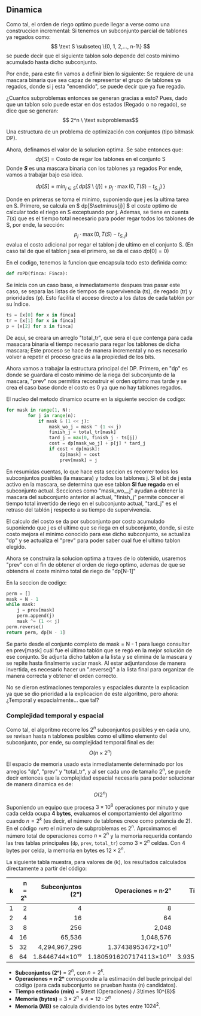 ## Dinamica

Como tal, el orden de riego optimo puede llegar a verse como una construccion incremental: Si tenemos un subconjunto parcial de tablones ya regados como:
$$ \text S \subseteq \{0, 1, 2,..., n-1\} $$
se puede decir que el siguiente tablon solo depende del costo minimo acumulado hasta dicho subconjunto.

Por ende, para este fin vamos a definir bien lo siguiente:
Se requiere de una mascara binaria que sea capaz de representar el grupo de tablones ya regados, donde si j esta "encendido", se puede decir que ya fue regado.

¿Cuantos subproblemas entonces se generan gracias a esto? Pues, dado que un tablon solo puede estar en dos estados (Regado o no regado), se dice que se generan:
$$ 2^n \ \text subproblemas$$

Una estructura de un problema de optimización con conjuntos (tipo bitmask DP).

Ahora, definamos el valor de la solucion optima.
Se sabe entonces que: $$ dp[S] = \text {Costo de regar los tablones en el conjunto S} $$
Donde **_S_** es una mascara binaria con los tablones ya regados
Por ende, vamos a trabajar bajo esa idea.

$$
dp[S]=\min_{j\in S}\{\,dp[S\setminus\{j\}]+p_j\cdot\max(0,T(S)-t_{S,j})\,\}
$$

Donde en primeras se toma el minimo, suponiendo que j es la ultima tarea en S.
Primero, se calcula en $ dp[S\setminus\{j\}] $ el coste optimo de calcular todo el riego en S exceptuando por j. Ademas, se tiene en cuenta $T(s)$ que es el tiempo total necesario para poder regar todos los tablones de S, por ende, la sección: $$ \ p_j\cdot\max(0,T(S)-t_{S,j})\, $$ evalua el costo adicional por regar el tablon j de ultimo en el conjunto S.
(En caso tal de que el tablon j sea el primero, se da el caso $dp[0] = 0$)

En el codigo, tenemos la funcion que encapsula todo esto definida como: 
``` python
def roPD(finca: Finca):
```
Se inicia con un caso base, e inmediatamente despues tras pasar este caso, se separa las listas de tiempos de supervivencia (ts), de regado (tr) y prioridades (p). Esto facilita el acceso directo a los datos de cada tablón por su índice.

``` python
ts = [x[0] for x in finca]
tr = [x[1] for x in finca]
p = [x[2] for x in finca]
```

De aqui, se creara un arreglo "total_tr", que sera el que contenga para cada masacara binaria el tiempo necesario para regar los tablones de dicha mascara; Este proceso se hace de manera incremental y no es necesario volver a repetir el proceso gracias a la propiedad de los bits.


Ahora vamos a trabajar la estructura principal del DP. Primero, en "dp" es donde se guardara el costo minimo de la riega del subconjunto de la mascara, "prev" nos permitira reconstruir el orden optimo mas tarde y se crea el caso base donde el costo es 0 ya que no hay tablones regados.

El nucleo del metodo dinamico ocurre en la siguiente seccion de codigo:
``` python
for mask in range(1, N):
        for j in range(n):
            if mask & (1 << j):
                mask_wo_j = mask ^ (1 << j)
                finish_j = total_tr[mask]
                tard_j = max(0, finish_j - ts[j])
                cost = dp[mask_wo_j] + p[j] * tard_j
                if cost < dp[mask]:
                    dp[mask] = cost
                    prev[mask] = j
```
En resumidas cuentas, lo que hace esta seccion es recorrer todos los subconjuntos posibles (la mascara) y todos los tablones j. Si el bit de j esta activo en la mascara, se determina que ese tablon **SI fue regado** en el subconjunto actual.
Secciones como "mask_wo__j" ayudan a obtener la mascara del subconjunto anterior al actual, "finish_j" permite conocer el tiempo total invertido de riego en el subconjunto actual, "tard_j" es el retraso del tablón j respecto a su tiempo de supervivencia.

El calculo del costo se da por subconjunto por costo acumulado suponiendo que j es el ultimo que se riega en el subconjunto, donde, si este costo mejora el minimo conocido para ese dicho subconjunto, se actualiza "dp" y se actualiza el "prev" para poder saber cual fue el ultimo tablon elegido.

Ahora se construira la solucion optima a traves de lo obtenido, usaremos "prev" con el fin de obtener el orden de riego optimo, ademas de que se obtendra el coste minimo total de riego de "dp[N-1]"

En la seccion de codigo: 

``` python
perm = []
mask = N - 1
while mask:
    j = prev[mask]
    perm.append(j)
    mask ^= (1 << j)
perm.reverse()
return perm, dp[N - 1]
```

Se parte desde el conjunto completo de mask = N - 1 para luego consultar en prev[mask] cuál fue el último tablón que se regó en la mejor solución de ese conjunto. Se adjunta dicho tablon a la lista y se elimina de la mascara y se repite hasta finalmente vaciar mask. Al estar adjuntandose de manera invertida, es necesario hacer un ".reverse()" a la lista final para organizar de manera correcta y obtener el orden correcto.

No se dieron estimaciones temporales y espaciales durante la explicacion ya que se dio prioridad a la explicacion de este algoritmo, pero ahora: ¿Temporal y espacialmente... que tal?

### Complejidad temporal y espacial
Como tal, el algoritmo recorre los $2^n$ subconjuntos posibles y en cada uno, se revisan hasta n tablones posibles como el ultimo elemento del subconjunto, por ende, su complejidad temporal final es de:
$$ O(n\times2^n)$$

El espacio de memoria usado esta inmediatamente determinado por los arreglos "dp", "prev" y "total_tr", y al ser cada uno de tamaño $2^n$, se puede decir entonces que la complejidad espacial necesaria para poder solucionar de manera dinamica es de:
$$ O(2^n) $$

Suponiendo un equipo que procesa $3\times 10^8$ operaciones por minuto y que cada celda ocupa **4 bytes**, evaluamos el comportamiento del algoritmo cuando $n = 2^k$ (es decir, el número de tablones crece como potencia de 2).  
En el código `roPD` el número de subproblemas es $2^n$. Aproximamos el número total de operaciones como $n \times 2^n$ y la memoria requerida contando las tres tablas principales (`dp`, `prev`, `total_tr`) como $3 \times 2^n$ celdas. Con 4 bytes por celda, la memoria en bytes es $12 \times 2^n$.

La siguiente tabla muestra, para valores de \(k\), los resultados calculados directamente a partir del código:

| k | n = 2ᵏ | Subconjuntos (2ⁿ) | Operaciones ≈ n·2ⁿ | Tiempo estimado (min) | Memoria (bytes) | Memoria (MB) |
|---:|-------:|-------------------:|-------------------:|----------------------:|-----------------:|-------------:|
| 1  | 2      | 4                  | 8                  | 2.67×10⁻⁸             | 48               | 4.58×10⁻⁵   |
| 2  | 4      | 16                 | 64                 | 2.13×10⁻⁷             | 192              | 1.83×10⁻⁴   |
| 3  | 8      | 256                | 2,048              | 6.83×10⁻⁶             | 3,072            | 2.93×10⁻³   |
| 4  | 16     | 65,536             | 1,048,576          | 3.50×10⁻³             | 786,432          | 0.75        |
| 5  | 32     | 4,294,967,296      | 1.37438953472×10¹¹ | 4.58×10²              | 51,539,607,552   | 49,152.00   |
| 6  | 64     | 1.8446744×10¹⁹     | 1.1805916207174113×10²¹ | 3.935305402391371×10¹² | 2.2136092888451462×10²⁰ | 2.11106232532992×10¹⁴ |

- **Subconjuntos (2ⁿ)** = $2^n$, con $n=2^k$.
- **Operaciones ≈ n·2ⁿ** corresponde a la estimación del bucle principal del código (para cada subconjunto se prueban hasta \(n\) candidatos).
- **Tiempo estimado (min)** = $\text (Operaciones) / 3\times 10^{8}$
- **Memoria (bytes)** = $3 \times 2^{n} \times 4 = 12 \cdot 2^{n}$  
- **Memoria (MB)** se calcula dividiendo los bytes entre $1024^2$.


